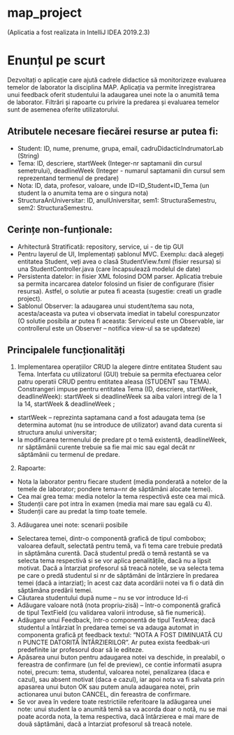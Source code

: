 # map_project 
(Aplicatia a fost realizata in IntelliJ IDEA 2019.2.3)
# Enunțul pe scurt
Dezvoltați o aplicație care ajută cadrele didactice să monitorizeze evaluarea temelor de
laborator la disciplina MAP. Aplicația va permite înregistrarea unui feedback oferit studentului
la adaugarea unei note la o anumită tema de laborator. Filtrări și rapoarte cu privire la predarea și evaluarea temelor sunt de
asemenea oferite utilizatorului.

## Atributele necesare fiecărei resurse ar putea fi:
- Student: ID, nume, prenume, grupa, email, cadruDidacticIndrumatorLab (String)
- Tema: ID, descriere, startWeek (Integer-nr saptamanii din cursul semetrului), deadlineWeek
(Integer - numarul saptamanii din cursul sem reprezentand termenul de predare)
- Nota: ID, data, profesor, valoare, unde ID=ID_Student+ID_Tema (un student la o anumita tema
are o singura nota)
- StructuraAnUniversitar: ID, anulUniversitar, sem1: StructuraSemestru, sem2:
StructuraSemestru.

## Cerințe non-funționale:
- Arhitectură Stratificată: repository, service, ui - de tip GUI 
- Pentru layerul de UI, Implementați șablonul MVC. Exemplu: dacă alegeți entitatea
Student, veți avea o clasă StudentView.fxml (fisier resursa) si una StudentController.java
(care încapsulează modelul de date)
- Persistenta datelor: in fisier XML folosind DOM parser. Aplicatia trebuie sa permita incarcarea datelor folosind un fisier de
configurare (fisier resursa). Astfel, o solutie ar putea fi aceasta (sugestie: creati un gradle
project).
- Sablonul Observer: la adaugarea unui student/tema sau nota, acesta/aceasta va putea vi
observata imediat in tabelul corespunzator (O solutie posibila ar putea fi aceasta: Serviceul este un Observable, iar controllerul este un Observer – notifica view-ul sa se updateze)


## Principalele funcționalități

1. Implementarea operațiilor CRUD la alegere dintre entitatea Student sau
Tema. Interfata cu utilizatorul (GUI) trebuie sa permita efectuarea celor patru
operatii CRUD pentru entitatea aleasa (STUDENT sau TEMA).
Constrangeri impuse pentru entitatea Tema (ID, descriere, startWeek, deadlineWeek):
startWeek si deadlineWeek sa aiba valori intregi de la 1 la 14, startWeek &
deadlineWeek ;
- startWeek – reprezinta saptamana cand a fost adaugata tema (se determina
automat (nu se introduce de utilizator) avand data curenta si structura anului
universitar;
- la modificarea termenului de predare pt o temă existentă, deadlineWeek, nr
săptămânii curente trebuie sa fie mai mic sau egal decât nr săptămânii cu
termenul de predare.

2. Rapoarte:
- Nota la laborator pentru fiecare student (media ponderată a notelor de la
temele de laborator; pondere tema=nr de săptămâni alocate temei).
- Cea mai grea tema: media notelor la tema respectivă este cea mai mică.
- Studenții care pot intra în examen (media mai mare sau egală cu 4).
- Studenții care au predat la timp toate temele.


3. Adăugarea unei note: scenarii posibile
- Selectarea temei, dintr-o componentă grafică de tipul combobox; valoarea
default, selectată pentru temă, va fi tema care trebuie predată in
săptămâna curentă. Dacă studentul predă o temă restantă se va selecta
tema respectivă si se vor aplica penalitățile, dacă nu a lipsit motivat. Dacă
a întarziat profesorul să treacă notele, se va selecta tema pe care o predă
studentul si nr de săptămâni de întărziere în predarea temei (dacă a
intarziat); în acest caz data acordării notei va fi o dată din săptămâna
predării temei.
- Căutarea studentului după nume – nu se vor introduce Id-ri
- Adăugare valoare notă (nota propriu-zisă) – într-o componentă grafică de
tipul TextField (cu validarea valorii introduse, să fie numerică).
- Adăugare unui Feedback, într-o componentă de tipul TextArea; dacă
studentul a întârziat în predarea temei se va adauga automat in
componenta grafică pt feedback textul: “NOTA A FOST DIMINUATĂ CU n
PUNCTE DATORITĂ ÎNTÂRZIERILOR”. Ar putea exista feedbak-uri
predefinite iar profesorul doar să le editeze.
- Apăsarea unui buton pentru adaugarea notei va deschide, in prealabil, o
fereastra de confirmare (un fel de preview), ce contie informatii asupra
notei, precum: tema, studentul, valoarea notei, penalizarea (daca e cazul),
sau absent motivat (daca e cazul), iar apoi nota va fi salvata prin apasarea
unui buton OK sau putem anula adaugarea notei, prin actionarea unui
buton CANCEL, din fereastra de confirmare.
- Se vor avea în vedere toate restrictiile referitoare la adăugarea unei note:
unui student la o anumită temă sa va acorda doar o notă, nu se mai poate
acorda nota, la tema respectiva, dacă întârzierea e mai mare de două
săptămâni, dacă a întarziat profesorul să treacă notele.
